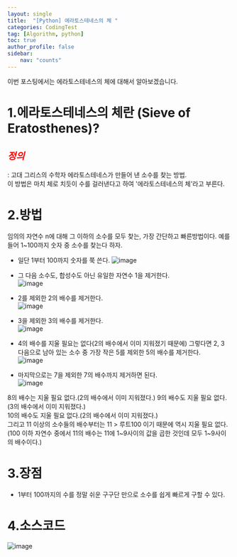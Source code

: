 ```yaml
---
layout: single
title:  "[Python] 에라토스테네스의 체 "
categories: CodingTest
tag: [Algorithm, python]
toc: true
author_profile: false
sidebar:
    nav: "counts"
---
```

이번 포스팅에서는 에라토스테네스의 체에 대해서 알아보겠습니다.  


# 1.에라토스테네스의 체란 (Sieve of Eratosthenes)?  
## <span style="color:red">***정의***</span>    
: 고대 그리스의 수학자 에라토스테네스가 만들어 낸 소수를 찾는 방법.   
  이 방법은 마치 체로 치듯이 수를 걸러낸다고 하여 '에라토스테네스의 체'라고 부른다. 


# 2.방법  

임의의 자연수 n에 대해 그 이하의 소수를 모두 찾는, 가장 간단하고 빠른방법이다. 예를 들어 1~100까지 숫자 중 소수를 찾는다 하자.

- 일단 1부터 100까지 숫자를 쭉 쓴다.
 ![image](https://github.com/kghees/baekjoon/assets/92205960/c0994154-086e-4ada-b8c9-f64b54ac752d)

- 그 다음 소수도, 합성수도 아닌 유일한 자연수 1을 제거한다.  
![image](https://github.com/kghees/baekjoon/assets/92205960/58bb59d1-9e99-4903-92c5-9732fde3c453)
 

- 2를 제외한 2의 배수를 제거한다.  
![image](https://github.com/kghees/baekjoon/assets/92205960/15adfc2c-bb6c-4833-836b-45593e5bbce1)  
  

- 3을 제외한 3의 배수를 제거한다.  
![image](https://github.com/kghees/baekjoon/assets/92205960/b34565cd-5b6a-47d6-8367-b51463d33c66)  
  

- 4의 배수를 지울 필요는 없다(2의 배수에서 이미 지워졌기 때문에) 그렇다면 2, 3 다음으로 남아 있는 소수 중 가장 작은 5를 제외한 5의 배수를 제거한다.  
![image](https://github.com/kghees/baekjoon/assets/92205960/8c3082ea-9243-47e8-a8ca-73b58b448da1)  
 

- 마지막으로는 7을 제외한 7의 배수까지 제거하면 된다.  
![image](https://github.com/kghees/baekjoon/assets/92205960/d8929322-2de6-4536-bcbc-0a4b39c5881c)  


8의 배수는 지울 필요 없다.(2의 배수에서 이미 지워졌다.) 9의 배수도 지울 필요 없다.(3의 배수에서 이미 지워졌다.)   
10의 배수도 지울 필요 없다.(2의 배수에서 이미 지워졌다.)   
그리고 11 이상의 소수들의 배수부터는 11 > 루트100 이기 때문에 역시 지울 필요 없다.  
(100 이하 자연수 중에서 11의 배수는 11에 1~9사이의 값을 곱한 것인데 모두 1~9사이의 배수이다.)  


# 3.장점  
- 1부터 100까지의 수를 정말 쉬운 구구단 만으로 소수를 쉽게 빠르게 구할 수 있다.  


# 4.소스코드  

<script src="https://gist.github.com/kghees/559f13b85c6bb90ff206f62a85d235ab.js"></script>  

![image](https://github.com/kghees/baekjoon/assets/92205960/b686e422-5a42-4665-bcc0-3807d2c8687b)


